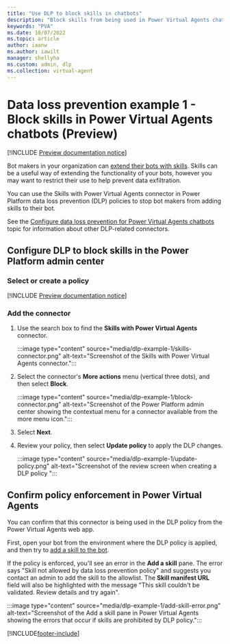 ```yaml
---
title: "Use DLP to block skills in chatbots"
description: "Block skills from being used in Power Virtual Agents chatbots."
keywords: "PVA"
ms.date: 10/07/2022
ms.topic: article
author: iaanw
ms.author: iawilt
manager: shellyha
ms.custom: admin, dlp
ms.collection: virtual-agent
---
```




# Data loss prevention example 1 - Block skills in Power Virtual Agents chatbots (Preview)

[!INCLUDE [Preview documentation notice](includes/cc-beta-prerelease-disclaimer.md)]

Bot makers in your organization can [extend their bots with skills](configuration-add-skills.md). Skills can be a useful way of extending the functionality of your bots, however you may want to restrict their use to help prevent data exfiltration.

You can use the Skills with Power Virtual Agents connector in Power Platform data loss prevention (DLP) policies to stop bot makers from adding skills to their bot.

See the [Configure data loss prevention for Power Virtual Agents chatbots](admin-data-loss-prevention.md) topic for information about other DLP-related connectors.

## Configure DLP to block skills in the Power Platform admin center

### Select or create a policy

[!INCLUDE [Preview documentation notice](includes/dlp-create-or-select-policy.md)]

### Add the connector

1. Use the search box to find the **Skills with Power Virtual Agents** connector.

    :::image type="content" source="media/dlp-example-1/skills-connector.png" alt-text="Screenshot of the Skills with Power Virtual Agents connector.":::

1. Select the connector's **More actions** menu (vertical three dots), and then select **Block**.

    :::image type="content" source="media/dlp-example-1/block-connector.png" alt-text="Screenshot of the Power Platform admin center  showing the contextual menu for a connector available from the more menu icon.":::

1. Select **Next**.

1. Review your policy, then select **Update policy** to apply the DLP changes.

    :::image type="content" source="media/dlp-example-1/update-policy.png" alt-text="Screenshot of the review screen when creating a DLP policy ":::

## Confirm policy enforcement in Power Virtual Agents

You can confirm that this connector is being used in the DLP policy from the Power Virtual Agents web app.

First, open your bot from the environment where the DLP policy is applied, and then try to [add a skill to the bot](configuration-add-skills.md#configure-a-skill).

If the policy is enforced, you'll see an error in the **Add a skill** pane. The error says "Skill not allowed by data loss prevention policy" and suggests you contact an admin to add the skill to the allowlist. The **Skill manifest URL** field will also be highlighted with the message "This skill couldn't be validated. Review details and try again".

:::image type="content" source="media/dlp-example-1/add-skill-error.png" alt-text="Screenshot of the Add a skill pane in Power Virtual Agents showing the errors that occur if skills are prohibited by DLP policy.":::

[!INCLUDE[footer-include](includes/footer-banner.md)]
